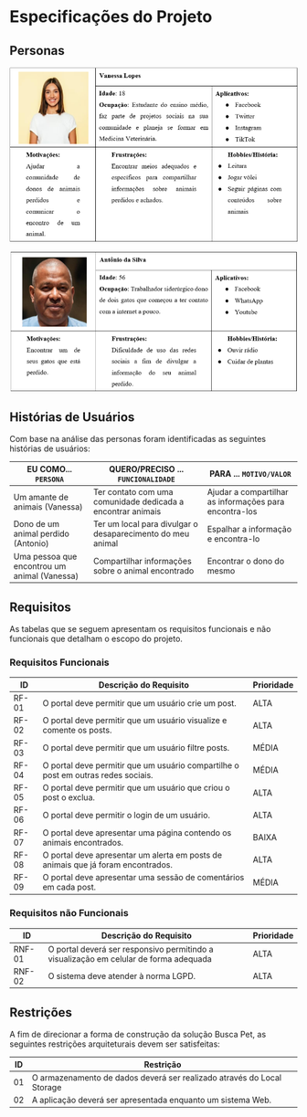 # Especificações do Projeto

## Personas

![Persona - Vanessa](img/Vanessa.png)

![Persona - Antonio](img/Antonio.png)

## Histórias de Usuários

Com base na análise das personas foram identificadas as seguintes histórias de usuários:

|EU COMO... `PERSONA`| QUERO/PRECISO ... `FUNCIONALIDADE` |PARA ... `MOTIVO/VALOR`                 |
|--------------------|------------------------------------|----------------------------------------|
|Um amante de animais (Vanessa) | Ter contato com uma comunidade dedicada a encontrar animais | Ajudar a compartilhar as informações para encontra-los  |
|Dono de um animal perdido (Antonio) | Ter um local para divulgar o desaparecimento do meu animal | Espalhar a informação e encontra-lo |
|Uma pessoa que encontrou um animal (Vanessa) | Compartilhar informações sobre o animal encontrado |Encontrar o dono do mesmo |


## Requisitos

As tabelas que se seguem apresentam os requisitos funcionais e não funcionais que detalham o escopo do projeto.

### Requisitos Funcionais

|ID    | Descrição do Requisito  | Prioridade |
|------|-----------------------------------------|----|
|RF-01| O portal deve permitir que um usuário crie um post. | ALTA | 
|RF-02| O portal deve permitir que um usuário visualize e comente os posts.  | ALTA |
|RF-03| O portal deve permitir que um usuário filtre posts. | MÉDIA |
|RF-04| O portal deve permitir que um usuário compartilhe o post em outras redes sociais.  | MÉDIA |
|RF-05| O portal deve permitir que um usuário que criou o post o exclua.  | ALTA |
|RF-06| O portal deve permitir o login de um usuário. | ALTA |
|RF-07| O portal deve apresentar uma página contendo os animais encontrados. | BAIXA |
|RF-08| O portal deve apresentar um alerta em posts de animais que já foram encontrados.  | ALTA |
|RF-09| O portal deve apresentar uma sessão de comentários em cada post.  | MÉDIA |


### Requisitos não Funcionais

|ID     | Descrição do Requisito  |Prioridade |
|-------|-------------------------|----|
|RNF-01| O portal deverá ser responsivo permitindo a visualização em celular de forma adequada | ALTA | 
|RNF-02| O sistema deve atender à norma LGPD. |  ALTA | 

## Restrições

A fim de direcionar a forma de construção da solução Busca Pet, as seguintes restrições arquiteturais devem ser satisfeitas:

|ID| Restrição                                             |
|--|-------------------------------------------------------|
|01|O armazenamento de dados deverá ser realizado através do Local Storage |
|02| A aplicação deverá ser apresentada enquanto um sistema Web. |

